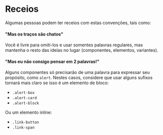 # Receios

Algumas pessoas podem ter receios com estas convenções, tais como:

#### "Mas os traços são chatos"

Você é livre para omití-los e usar somentes palavras regulares, mas mantenha o resto das ideias no lugar (componentes, elementos, variantes).

#### "Mas eu não consigo pensar em 2 palavras!"

Alguns componentes só precisarão de uma palavra para expressar seu propósito, como `alert`. Nestes casos, considere que usar alguns sufixos tornará mais claro se isso é um elemento de bloco:

  * `.alert-box`
  * `.alert-card`
  * `.alert-block`

  Ou um elemento inline:

  * `.link-button`
  * `.link-span`
